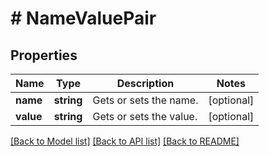 # # NameValuePair

## Properties

Name | Type | Description | Notes
------------ | ------------- | ------------- | -------------
**name** | **string** | Gets or sets the name. | [optional]
**value** | **string** | Gets or sets the value. | [optional]

[[Back to Model list]](../../README.md#models) [[Back to API list]](../../README.md#endpoints) [[Back to README]](../../README.md)
